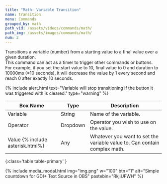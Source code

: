 ```yaml
---
title: "Math: Variable Transition"
name: transition
menu: Commands
grouped_by: math
path_vid: /assets/videos/commands/math/
path_img: /assets/images/commands/math/
num: 2
---
```


Transitions a variable (number) from a starting value to a final value over a given duration.\
This command can act as a timer to trigger other commands or buttons.\
For example, if you set the start value to 10, final value to 0 and duration to 10000ms (=10 seconds), it will decrease the value by 1 every second and reach 0 after exactly 10 seconds.

{% include alert.html text="Variable will stop transitioning if the button it was triggered with is cleared." type="warning" %}  

| Box Name | Type | Description | 
|-------|--------|--------
| Variable | String | Name of the variable. |
| Operator | Dropdown | Operator you wish to use on the value.|
| Value {% include asterisk.html%}| Any | Whatever you want to set the variable value to. Can contain complex math.
{:class='table table-primary' }

{% include media_modal.html img="img.png" w="100" btn="1" alt="Simple countdown for GDI+ Text Source in OBS" pastebin="RkjiUFWH" %} 










